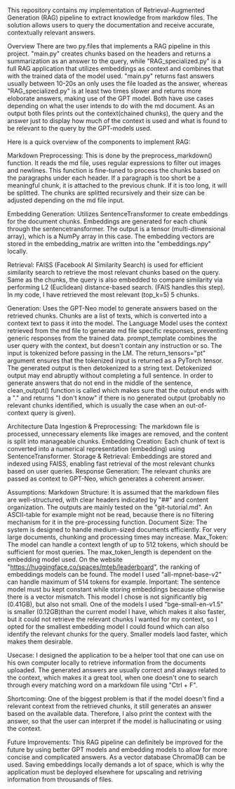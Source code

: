 This repository contains my implementation of Retrieval-Augmented Generation (RAG) pipeline to extract knowledge from markdow files. 
The solution allows users to query the documentation and receive accurate, contextually relevant answers.

Overview
There are two py.files that implements a RAG pipeline in this project. "main.py" creates chunks based on the headers and returns a summarization as an answer to the query, while "RAG_specialized.py" is a full RAG 
application that utilizes embeddings as context and combines that with the trained data of the model used. "main.py" returns fast answers usually between 10-20s an only uses the file loaded as the answer, whereas "RAG_specialized.py" is at least two times slower and 
returns more eloborate answers, making use of the GPT model. Both have use cases depending on what the user intends to do with the md document. As an output both files prints out the context(chained chunks), the 
query and the answer just to display how much of the context is used and what is found to be relevant to the query by the GPT-models used.

Here is a quick overview of the components to implement RAG:

Markdown Preprocessing: This is done by the preprocess_markdown() function. It reads the md file, uses regular expressions to filter out images and newlines. This function is fine-tuned to process the chunks based 
on the paragraphs under each header. If a paragraph is too short be a meaningful chunk, it is attached to the previous chunk. If it is too long, it will be splitted. The chunks are splitted recursively and their 
size can be adjusted depending on the md file input.

Embedding Generation: Utilizes SentenceTransformer to create embeddings for the document chunks. Embeddings are generated for each chunk through the sentencetransformer. The output is a tensor (multi-dimensional 
array), which is a NumPy array in this case. The embedding vectors are stored in the embedding_matrix are written into the "embeddings.npy" locally.

Retrieval: FAISS (Facebook AI Similarity Search) is used for efficient similarity search to retrieve the most relevant chunks based on the query. Same as the chunks, the query is also embedded to compare similarity
via performing L2 (Euclidean) distance-based search. (FAIS handles this step). In my code, I have retrieved the most relevant (top_k=5) 5 chunks.

Generation: Uses the GPT-Neo model to generate answers based on the retrieved chunks. Chunks are a list of texts, which is converted into a context text to pass it into the model. The Language Model uses the context
retrieved from the md file to generate md file specific responses, preventing generic responses from the trained data. prompt_template combines the user query with the context, but doesn't contain any instruction or 
so. The input is tokenized before passing in the LM. The return_tensors="pt" argument ensures that the tokenized input is returned as a PyTorch tensor. The generated output is then detokenized to a string text. 
Detokenized output may end abruptly without completing a full sentence. In order to generate answers that do not end in the middle of the sentence, clean_output() function is called which makes sure that the output 
ends with a "." and returns "I don't know" if there is no generated output (probably no relevant chunks identified, which is usually the case when an out-of-context query is given).

Architecture
Data Ingestion & Preprocessing: The markdown file is processed, unnecessary elements like images are removed, and the content is split into manageable chunks.
Embedding Creation: Each chunk of text is converted into a numerical representation (embedding) using SentenceTransformer.
Storage & Retrieval: Embeddings are stored and indexed using FAISS, enabling fast retrieval of the most relevant chunks based on user queries.
Response Generation: The relevant chunks are passed as context to GPT-Neo, which generates a coherent answer.

Assumptions:
Markdown Structure: It is assumed that the markdown files are well-structured, with clear headers indicated by "##" and content organization. The outputs are mainly tested on the "git-tutorial.md". An ASCII-table 
for example might not be read, because there is no filtering mechanism for it in the pre-processing function.
Document Size: The system is designed to handle medium-sized documents efficiently. For very large documents, chunking and processing times may increase. 
Max_Token: The model can handle a context length of up to 512 tokens, which should be sufficient for most queries. The max_token_length is dependent on the embedding model used. On the website "https://huggingface.co/spaces/mteb/leaderboard", the ranking of embeddings models can be found. The model I used "all-mpnet-base-v2" can handle maximum of 514 tokens for example. Important: The sentence model must bu kept constant while storing embeddings because otherwise there is a vector mismatch. This model I chose is not significantly big (0.41GB), but also not small. One of the models I used "bge-small-en-v1.5" is smaller (0.12GB)than the current model I have, which makes it also faster, but it could not retrieve the relevant chunks I wanted for my context, so I opted for the smallest embedding model I could found which 
can also identify the relevant chunks for the query. Smaller models laod faster, which makes them desirable.

Usecase: I designed the application to be a helper tool that one can use on his own computer locally to retrieve information from the documents uploaded. The generated answers are usually correct and always 
related to the context, which makes it a great tool, when one doesn't one to search through every matching word on a markdown file using "Ctrl + F". 

Shortcoming: One of the biggest problem is that if the model doesn't find a relevant context from the retrieved chunks, it still generates an answer based on the available data. Therefore, I also print the context
with the answer, so that the user can interpret if the model is hallucinating or using the context.

Future Improvements: This RAG pipeline can definitely be improved for the future by using better GPT models and embedding models to allow for more concise and complicated answers. As a vector database ChromaDB can be used. Saving embeddings locally demands a lot of space, which is why the application must be deployed elsewhere for upscaling and retriving information from throusands of files. 

